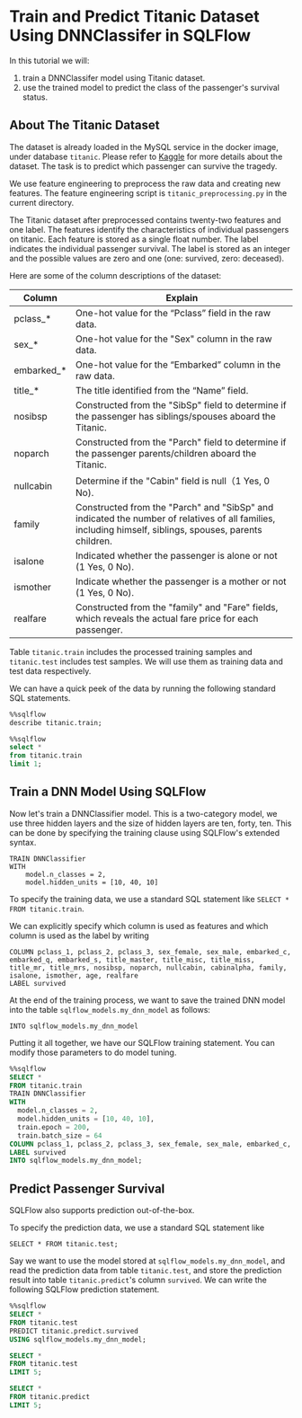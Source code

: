 # Train and Predict Titanic Dataset Using DNNClassifer in SQLFlow

In this tutorial we will:

1. train a DNNClassifer model using Titanic dataset.
2. use the trained model to predict the class of the passenger's survival status.

## About The Titanic Dataset

The dataset is already loaded in the MySQL service in the docker image, under database `titanic`.
Please refer to [Kaggle](https://www.kaggle.com/c/titanic) for more details about the dataset.
The task is to predict which passenger can survive the tragedy.

We use feature engineering to preprocess the raw data and creating new features.
The feature engineering script is `titanic_preprocessing.py` in the current directory.

The Titanic dataset after preprocessed contains twenty-two features and one label. The features identify the characteristics of individual passengers on titanic. Each feature is stored as a single float number. The label indicates the individual passenger survival. The label is stored as an integer and the possible values are zero and one (one: survived, zero: deceased).

Here are some of the column descriptions of the dataset:

Column | Explain 
-- | -- 
pclass_* | One-hot value for the “Pclass” field in the raw data.
sex_* | One-hot value for the "Sex" column in the raw data.
embarked_* | One-hot value for the “Embarked” column in the raw data.
title_* | The title identified from the “Name” field.
nosibsp | Constructed from the "SibSp" field to determine if the passenger has siblings/spouses aboard the Titanic.
noparch | Constructed from the "Parch" field to determine if the passenger parents/children aboard the Titanic.
nullcabin | Determine if the "Cabin" field is null（1 Yes, 0 No).
family | Constructed from the "Parch" and "SibSp" and indicated the number of relatives of all families, including himself, siblings, spouses, parents children.
isalone | Indicated whether the passenger is alone or not (1 Yes, 0 No).
ismother | Indicate whether the passenger is a mother or not (1 Yes, 0 No).
realfare | Constructed from the "family" and "Fare" fields, which reveals the actual fare price for each passenger.

Table `titanic.train` includes the processed training samples and `titanic.test` includes test samples. We will use them as training data and test data respectively.

We can have a quick peek of the data by running the following standard SQL statements.

```sql
%%sqlflow
describe titanic.train;
```
```sql
%%sqlflow
select *
from titanic.train
limit 1;
```

## Train a DNN Model Using SQLFlow

Now let's train a DNNClassifier model. This is a two-category model, we use three hidden layers and the size of hidden layers are ten, forty, ten. This can be done by specifying the training clause using SQLFlow's extended syntax.

```text
TRAIN DNNClassifier
WITH
    model.n_classes = 2,
    model.hidden_units = [10, 40, 10]
```

To specify the training data, we use a standard SQL statement like `SELECT * FROM titanic.train`.

We can explicitly specify which column is used as features and which column is used as the label by writing

```text
COLUMN pclass_1, pclass_2, pclass_3, sex_female, sex_male, embarked_c, embarked_q, embarked_s, title_master, title_misc, title_miss, title_mr, title_mrs, nosibsp, noparch, nullcabin, cabinalpha, family, isalone, ismother, age, realfare
LABEL survived
```

At the end of the training process, we want to save the trained DNN model into the table `sqlflow_models.my_dnn_model` as follows:

```text
INTO sqlflow_models.my_dnn_model
```

Putting it all together, we have our SQLFlow training statement. You can modify those parameters to do model tuning.

```sql
%%sqlflow
SELECT *
FROM titanic.train
TRAIN DNNClassifier
WITH
  model.n_classes = 2,
  model.hidden_units = [10, 40, 10],
  train.epoch = 200,
  train.batch_size = 64
COLUMN pclass_1, pclass_2, pclass_3, sex_female, sex_male, embarked_c, embarked_q, embarked_s, title_master, title_misc, title_miss, title_mr, title_mrs, nosibsp, noparch, nullcabin, cabinalpha, family, isalone, ismother, age, realfare
LABEL survived
INTO sqlflow_models.my_dnn_model;
```

## Predict Passenger Survival

SQLFlow also supports prediction out-of-the-box.

To specify the prediction data, we use a standard SQL statement like 

```text
SELECT * FROM titanic.test;
```

Say we want to use the model stored at `sqlflow_models.my_dnn_model`, and read the prediction data from table `titanic.test`, and store the prediction result into table `titanic.predict`'s column `survived`. We can write the following SQLFlow prediction statement.

```sql
%%sqlflow
SELECT *
FROM titanic.test
PREDICT titanic.predict.survived
USING sqlflow_models.my_dnn_model;

SELECT *
FROM titanic.test
LIMIT 5;

SELECT *
FROM titanic.predict
LIMIT 5;
```

